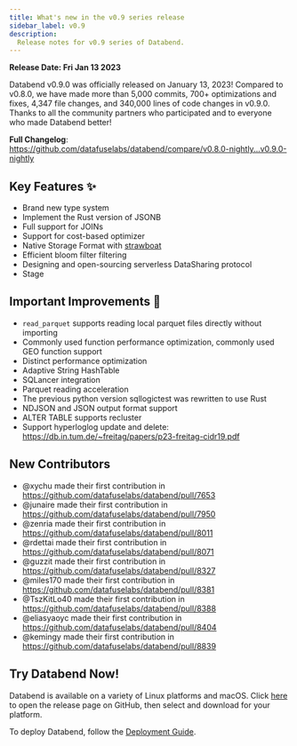 ```yaml
---
title: What's new in the v0.9 series release
sidebar_label: v0.9
description:
  Release notes for v0.9 series of Databend.
---
```


**Release Date: Fri Jan 13 2023**

Databend v0.9.0 was officially released on January 13, 2023! Compared to v0.8.0, we have made more than 5,000 commits, 700+ optimizations and fixes, 4,347 file changes, and 340,000 lines of code changes in v0.9.0. Thanks to all the community partners who participated and to everyone who made Databend better!

**Full Changelog**: https://github.com/datafuselabs/databend/compare/v0.8.0-nightly...v0.9.0-nightly

## Key Features :sparkles:

- Brand new type system
- Implement the Rust version of JSONB
- Full support for JOINs
- Support for cost-based optimizer
- Native Storage Format with [strawboat](https://github.com/sundy-li/strawboat)
- Efficient bloom filter filtering
- Designing and open-sourcing serverless DataSharing protocol
- Stage

## Important Improvements :tada:

- `read_parquet` supports reading local parquet files directly without importing
- Commonly used function performance optimization, commonly used GEO function support
- Distinct performance optimization
- Adaptive String HashTable
- SQLancer integration
- Parquet reading acceleration
- The previous python version sqllogictest was rewritten to use Rust
- NDJSON and JSON output format support
- ALTER TABLE supports recluster
- Support hyperloglog update and delete: https://db.in.tum.de/~freitag/papers/p23-freitag-cidr19.pdf

## New Contributors

* @xychu made their first contribution in https://github.com/datafuselabs/databend/pull/7653
* @junaire made their first contribution in https://github.com/datafuselabs/databend/pull/7950
* @zenria made their first contribution in https://github.com/datafuselabs/databend/pull/8011
* @rdettai made their first contribution in https://github.com/datafuselabs/databend/pull/8071
* @guzzit made their first contribution in https://github.com/datafuselabs/databend/pull/8327
* @miles170 made their first contribution in https://github.com/datafuselabs/databend/pull/8381
* @TszKitLo40 made their first contribution in https://github.com/datafuselabs/databend/pull/8388
* @eliasyaoyc made their first contribution in https://github.com/datafuselabs/databend/pull/8404
* @kemingy made their first contribution in https://github.com/datafuselabs/databend/pull/8839

## Try Databend Now!

Databend is available on a variety of Linux platforms and macOS. Click [here](https://github.com/datafuselabs/databend/releases/tag/v0.9.0-nightly) to open the release page on GitHub, then select and download for your platform.

To deploy Databend, follow the [Deployment Guide](/guides/deploy).
